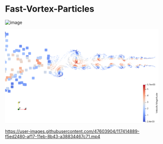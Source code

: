 # Fast-Vortex-Particles

![image](https://user-images.githubusercontent.com/47603904/117416798-08685d80-af1a-11eb-999b-d7f2dd0d6fe9.png)

![image](https://github.com/LeonidBraun/Fast-Vortex-Particles/blob/main/images/Jet.PNG?raw=true)

https://user-images.githubusercontent.com/47603904/117414889-f5ed2480-af17-11eb-8b43-a38834467c71.mp4

